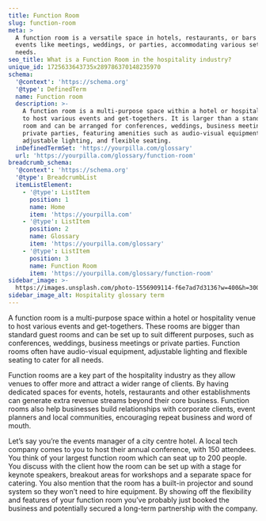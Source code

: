 ```yaml
---
title: Function Room
slug: function-room
meta: >
  A function room is a versatile space in hotels, restaurants, or bars used for
  events like meetings, weddings, or parties, accommodating various setups and
  needs.
seo_title: What is a Function Room in the hospitality industry?
unique_id: 1725633643735x289786370148235970
schema:
  '@context': 'https://schema.org'
  '@type': DefinedTerm
  name: Function room
  description: >-
    A function room is a multi-purpose space within a hotel or hospitality venue
    to host various events and get-togethers. It is larger than a standard guest
    room and can be arranged for conferences, weddings, business meetings, or
    private parties, featuring amenities such as audio-visual equipment,
    adjustable lighting, and flexible seating.
  inDefinedTermSet: 'https://yourpilla.com/glossary'
  url: 'https://yourpilla.com/glossary/function-room'
breadcrumb_schema:
  '@context': 'https://schema.org'
  '@type': BreadcrumbList
  itemListElement:
    - '@type': ListItem
      position: 1
      name: Home
      item: 'https://yourpilla.com'
    - '@type': ListItem
      position: 2
      name: Glossary
      item: 'https://yourpilla.com/glossary'
    - '@type': ListItem
      position: 3
      name: Function Room
      item: 'https://yourpilla.com/glossary/function-room'
sidebar_image: >-
  https://images.unsplash.com/photo-1556909114-f6e7ad7d3136?w=400&h=300&fit=crop&auto=format
sidebar_image_alt: Hospitality glossary term
---
```

A function room is a multi-purpose space within a hotel or hospitality venue to host various events and get-togethers. These rooms are bigger than standard guest rooms and can be set up to suit different purposes, such as conferences, weddings, business meetings or private parties. Function rooms often have audio-visual equipment, adjustable lighting and flexible seating to cater for all needs.

Function rooms are a key part of the hospitality industry as they allow venues to offer more and attract a wider range of clients. By having dedicated spaces for events, hotels, restaurants and other establishments can generate extra revenue streams beyond their core business. Function rooms also help businesses build relationships with corporate clients, event planners and local communities, encouraging repeat business and word of mouth.

Let’s say you’re the events manager of a city centre hotel. A local tech company comes to you to host their annual conference, with 150 attendees. You think of your largest function room which can seat up to 200 people. You discuss with the client how the room can be set up with a stage for keynote speakers, breakout areas for workshops and a separate space for catering. You also mention that the room has a built-in projector and sound system so they won’t need to hire equipment. By showing off the flexibility and features of your function room you’ve probably just booked the business and potentially secured a long-term partnership with the company.

